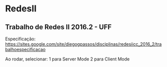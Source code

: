 # RedesII
Trabalho de Redes II 2016.2 - UFF
-
Especificação: https://sites.google.com/site/diegogpassos/disciplinas/redesiicc_2016_2/trabalhoespecificacao

Ao rodar, selecionar:
1 para Server Mode
2 para Client Mode
